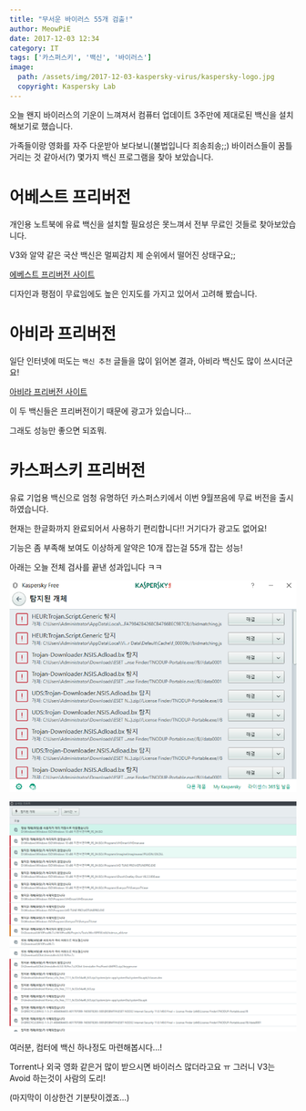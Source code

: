 ```yaml
---
title: "무서운 바이러스 55개 검출!"
author: MeowPiE
date: 2017-12-03 12:34
category: IT
tags: ['카스퍼스키', '백신', '바이러스']
image:
  path: /assets/img/2017-12-03-kaspersky-virus/kaspersky-logo.jpg
  copyright: Kaspersky Lab
---
```


오늘 왠지 바이러스의 기운이 느껴져서 컴퓨터 업데이트 3주만에 제대로된 백신을 설치해보기로 했습니다.

가족들이랑 영화를 자주 다운받아 보다보니(불법입니다 죄송죄송;;) 바이러스들이 꿈틀 거리는 것 같아서(?) 몇가지 백신 프로그램을 찾아 보았습니다.

# 어베스트 프리버전

개인용 노트북에 유료 백신을 설치할 필요성은 못느껴서 전부 무료인 것들로 찾아보았습니다.

V3와 알약 같은 국산 백신은 멀찌감치 제 순위에서 떨어진 상태구요;;

[에베스트 프리버전 사이트](https://www.avast.com/ko-kr/free-antivirus-download/)

디자인과 평점이 무료임에도 높은 인지도를 가지고 있어서 고려해 봤습니다.

# 아비라 프리버전

일단 인터넷에 떠도는 `백신 추천` 글들을 많이 읽어본 결과, 아비라 백신도 많이 쓰시더군요!

[아비라 프리버전 사이트](https://www.avira.com/en/free-antivirus-windows/)

이 두 백신들은 프리버전이기 때문에 광고가 있습니다...

그래도 성능만 좋으면 되죠뭐.

# 카스퍼스키 프리버전

유료 기업용 백신으로 엄청 유명하던 카스퍼스키에서 이번 9월쯔음에 무료 버전을 출시하였습니다.

현재는 한글화까지 완료되어서 사용하기 편리합니다!! 거기다가 광고도 없어요!

기능은 좀 부족해 보여도 이상하게 알약은 10개 잡는걸 55개 잡는 성능!

아래는 오늘 전체 검사를 끝낸 성과입니다 ㅋㅋ

![바이바이바이러스](/assets/img/2017-12-03-kaspersky-virus/virus.png)

![히잌! 악마들!](/assets/img/2017-12-03-kaspersky-virus/result.png)

여러분, 컴터에 백신 하나정도 마련해봅시다...!

Torrent나 외국 영화 같은거 많이 받으시면 바이러스 많더라고요 ㅠ 그러니 V3는 Avoid 하는것이 사람의 도리!

(마지막이 이상한건 기분탓이겠죠...)
